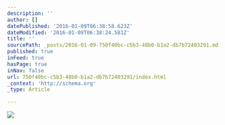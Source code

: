 ```yaml
---
description: ''
author: []
datePublished: '2016-01-09T06:38:58.623Z'
dateModified: '2016-01-09T06:38:24.581Z'
title: ''
sourcePath: _posts/2016-01-09-750f40bc-c5b3-48b0-b1a2-db7b72403291.md
published: true
inFeed: true
hasPage: true
inNav: false
url: 750f40bc-c5b3-48b0-b1a2-db7b72403291/index.html
_context: 'http://schema.org'
_type: Article

---
```

![](https://the-grid-user-content.s3-us-west-2.amazonaws.com/177df4e8-f566-4ef8-a2ac-902c097cf7eb.png)